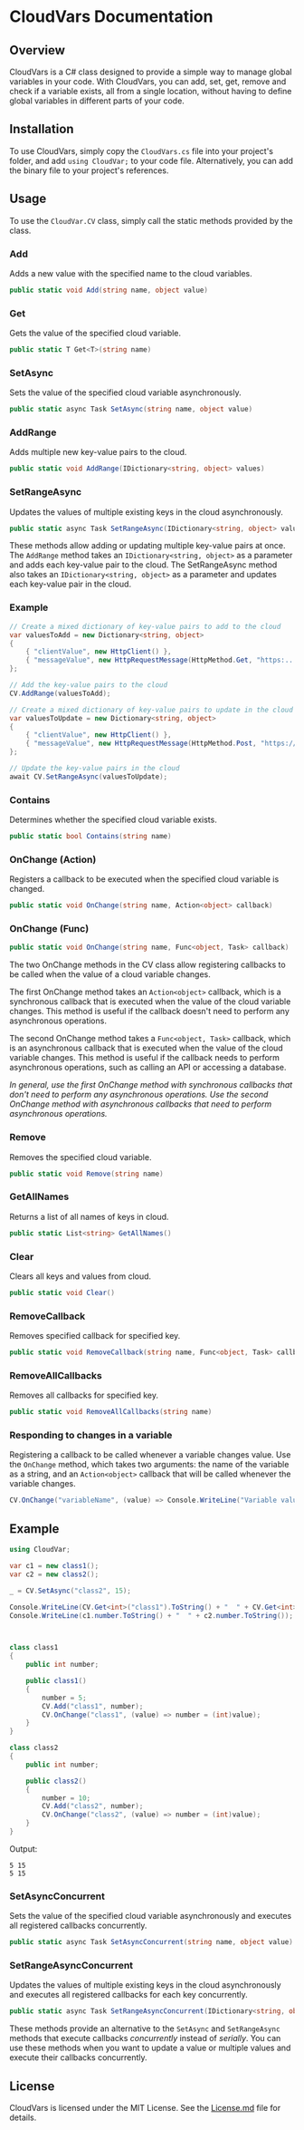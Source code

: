 # CloudVars Documentation

## Overview

CloudVars is a C# class designed to provide a simple way to manage global variables in your code. With CloudVars, you can add, set, get, remove and check if a variable exists, all from a single location, without having to define global variables in different parts of your code. 

## Installation

To use CloudVars, simply copy the `CloudVars.cs` file into your project's folder, and add `using CloudVar;` to your code file. Alternatively, you can add the binary file to your project's references.


## Usage

To use the `CloudVar.CV` class, simply call the static methods provided by the class.

### Add

Adds a new value with the specified name to the cloud variables.

```csharp
public static void Add(string name, object value)
```

### Get

Gets the value of the specified cloud variable.

```csharp
public static T Get<T>(string name)
```

### SetAsync

Sets the value of the specified cloud variable asynchronously.

```csharp
public static async Task SetAsync(string name, object value)
```

### AddRange

Adds multiple new key-value pairs to the cloud.

```csharp
public static void AddRange(IDictionary<string, object> values)
```

### SetRangeAsync

Updates the values of multiple existing keys in the cloud asynchronously.

```csharp
public static async Task SetRangeAsync(IDictionary<string, object> values)
```

These methods allow adding or updating multiple key-value pairs at once. The `AddRange` method takes an `IDictionary<string, object>` as a parameter and adds each key-value pair to the cloud. The SetRangeAsync method also takes an `IDictionary<string, object>` as a parameter and updates each key-value pair in the cloud.


### Example
```csharp
// Create a mixed dictionary of key-value pairs to add to the cloud
var valuesToAdd = new Dictionary<string, object>
{
    { "clientValue", new HttpClient() },
    { "messageValue", new HttpRequestMessage(HttpMethod.Get, "https:...") }
};

// Add the key-value pairs to the cloud
CV.AddRange(valuesToAdd);

// Create a mixed dictionary of key-value pairs to update in the cloud
var valuesToUpdate = new Dictionary<string, object>
{
    { "clientValue", new HttpClient() },
    { "messageValue", new HttpRequestMessage(HttpMethod.Post, "https://...") }
};

// Update the key-value pairs in the cloud
await CV.SetRangeAsync(valuesToUpdate);
```



### Contains

Determines whether the specified cloud variable exists.

```csharp
public static bool Contains(string name)
```

### OnChange (Action)

Registers a callback to be executed when the specified cloud variable is changed.

```csharp
public static void OnChange(string name, Action<object> callback)
```

### OnChange (Func)

```csharp
public static void OnChange(string name, Func<object, Task> callback)
```

The two OnChange methods in the CV class allow registering callbacks to be called when the value of a cloud variable changes.

The first OnChange method takes an `Action<object>` callback, which is a synchronous callback that is executed when the value of the cloud variable changes. This method is useful if the callback doesn't need to perform any asynchronous operations.

The second OnChange method takes a `Func<object, Task>` callback, which is an asynchronous callback that is executed when the value of the cloud variable changes. This method is useful if the callback needs to perform asynchronous operations, such as calling an API or accessing a database.

*In general, use the first OnChange method with synchronous callbacks that don't need to perform any asynchronous operations. Use the second OnChange method with asynchronous callbacks that need to perform asynchronous operations.*

### Remove

Removes the specified cloud variable.

```csharp
public static void Remove(string name)
```

### GetAllNames

Returns a list of all names of keys in cloud.

```csharp
public static List<string> GetAllNames()
```

### Clear

Clears all keys and values from cloud.

```csharp
public static void Clear()
```

### RemoveCallback

Removes specified callback for specified key.

```csharp
public static void RemoveCallback(string name, Func<object, Task> callback)
```

### RemoveAllCallbacks

Removes all callbacks for specified key.

```csharp
public static void RemoveAllCallbacks(string name)
```



### Responding to changes in a variable

Registering a callback to be called whenever a variable changes value. Use the `OnChange` method, which takes two arguments: the name of the variable as a string, and an `Action<object>` callback that will be called whenever the variable changes.

```csharp
CV.OnChange("variableName", (value) => Console.WriteLine("Variable value changed to: " + value));
```

## Example

```csharp
using CloudVar;

var c1 = new class1();
var c2 = new class2();

_ = CV.SetAsync("class2", 15);

Console.WriteLine(CV.Get<int>("class1").ToString() + "  " + CV.Get<int>("class2").ToString());
Console.WriteLine(c1.number.ToString() + "  " + c2.number.ToString());



class class1
{
    public int number;

    public class1()
    {
        number = 5;
        CV.Add("class1", number);
        CV.OnChange("class1", (value) => number = (int)value);
    }
}

class class2
{
    public int number;

    public class2()
    {
        number = 10;
        CV.Add("class2", number);
        CV.OnChange("class2", (value) => number = (int)value);
    }
}
```

Output:
``` 
5 15
5 15
```


### SetAsyncConcurrent

Sets the value of the specified cloud variable asynchronously and executes all registered callbacks concurrently.

```csharp
public static async Task SetAsyncConcurrent(string name, object value)
```
### SetRangeAsyncConcurrent

Updates the values of multiple existing keys in the cloud asynchronously and executes all registered callbacks for each key concurrently.

```csharp
public static async Task SetRangeAsyncConcurrent(IDictionary<string, object> values)
```
These methods provide an alternative to the `SetAsync` and `SetRangeAsync` methods that execute callbacks *concurrently* instead of *serially*. You can use these methods when you want to update a value or multiple values and execute their callbacks concurrently.


## License

CloudVars is licensed under the MIT License. See the [License.md](License.md) file for details.
